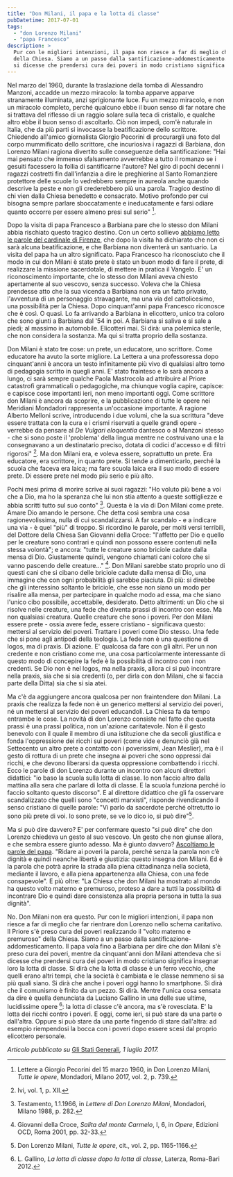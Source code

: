 ```yaml
---
title: "Don Milani, il papa e la lotta di classe"
pubDatetime: 2017-07-01
tags: 
  - "don Lorenzo Milani"
  - "papa Francesco"
description: >
  Pur con le migliori intenzioni, il papa non riesce a far di meglio che far rientrare don Lorenzo nello schema caritativo. Il Priore s'è preso cura dei poveri realizzando il "volto materno e premuroso" 
  della Chiesa. Siamo a un passo dalla santificazione-addomesticamento. Il papa vola fino a Barbiana per dire che don Milani s'è preso cura dei poveri, mentre da cinquant'anni don Milani attendeva che 
  si dicesse che prendersi cura dei poveri in modo cristiano significa insegnar loro la lotta di classe. 
---
```


Nel marzo del 1960, durante la traslazione della tomba di Alessandro Manzoni, accadde un mezzo miracolo: la tomba apparve apparve stranamente illuminata, anzi sprigionante luce. Fu un mezzo miracolo, e non un miracolo completo, perché qualcuno ebbe il buon senso di far notare che si trattava del riflesso di un raggio solare sulla teca di cristallo, e qualche altro ebbe il buon senso di ascoltarlo. Ciò non impedì, com'è naturale in Italia, che da più parti si invocasse la beatificazione dello scrittore. Chiedendo all'amico giornalista Giorgio Pecorini di procurargli una foto del corpo mummificato dello scrittore, che incuriosiva i ragazzi di Barbiana, don Lorenzo Milani ragiona divertito sulle conseguenze della santificazione: "Hai mai pensato che immenso sfalsamento avverrebbe a tutto il romanzo se i gesuiti facessero la follia di santificarne l'autore? Nel giro di pochi decenni i ragazzi costretti fin dall'infanzia a dire le preghierine al Santo Romanziere protettore delle scuole lo vedrebbero sempre in aureola anche quando descrive la peste e non gli crederebbero più una parola. Tragico destino di chi vien dalla Chiesa benedetto e consacrato. Motivo profondo per cui bisogna sempre parlare sboccatamente e ineducatamente e farsi odiare quanto occorre per essere almeno presi sul serio" [^1].

Dopo la visita di papa Francesco a Barbiana pare che lo stesso don Milani abbia rischiato questo tragico destino. Con un certo sollievo [abbiamo letto le parole del cardinale di Firenze](http://\(http//www.corriere.it/cronache/17_giugno_20/cardinale-firenze-don-milani-no-causa-beatificazione-cd60ddee-55bc-11e7-84f0-6ec2e28c1893.shtml), che dopo la visita ha dichiarato che non ci sarà alcuna beatificazione, e che Barbiana non diventerà un santuario. La visita del papa ha un altro significato. Papa Francesco ha riconosciuto che il modo in cui don Milani è stato prete è stato un buon modo di fare il prete, di realizzare la missione sacerdotale, di mettere in pratica il Vangelo. E' un riconoscimento importante, che lo stesso don Milani aveva chiesto apertamente al suo vescovo, senza successo. Voleva che la Chiesa prendesse atto che la sua vicenda a Barbiana non era un fatto privato, l'avventura di un personaggio stravagante, ma una via del cattolicesimo, una possibilità per la Chiesa. Dopo cinquant'anni papa Francesco riconosce che è così. O quasi. Lo fa arrivando a Barbiana in elicottero, unico tra coloro che sono giunti a Barbiana dal '54 in poi. A Barbiana si saliva e si sale a piedi; al massimo in automobile. Elicotteri mai. Si dirà: una polemica sterile, che non considera la sostanza. Ma qui si tratta proprio della sostanza.

Don Milani è stato tre cose: un prete, un educatore, uno scrittore. Come educatore ha avuto la sorte migliore. La Lettera a una professoressa dopo cinquant'anni è ancora un testo infinitamente più vivo di qualsiasi altro tomo di pedagogia scritto in quegli anni. E' stato frainteso e lo sarà ancora a lungo, ci sarà sempre qualche Paola Mastrocola ad attribuire al Priore catastrofi grammaticali o pedagogiche, ma chiunque voglia capire, capisce: e capisce cose importanti ieri, non meno importanti oggi. Come scrittore don Milani è ancora da scoprire, e la pubblicazione di tutte le opere nei Meridiani Mondadori rappresenta un'occasione importante. A ragione Alberto Melloni scrive, introducendo i due volumi, che la sua scrittura "deve essere trattata con la cura e i crismi riservati a quelle grandi opere - verrebbe da pensare al _De Vulgari eloquentia_ dantesco o al Manzoni stesso - che si sono poste il 'problema' della lingua mentre ne costruivano una e la consegnavano a un destinatario preciso, dotata di codici d'accesso e di filtri rigorosi" [^2]. Ma don Milani era, e voleva essere, soprattutto un prete. Era educatore, era scrittore, in quanto prete. Si tende a dimenticarlo, perché la scuola che faceva era laica; ma fare scuola laica era il suo modo di essere prete. Di essere prete nel modo più serio e più alto.

Pochi mesi prima di morire scrive ai suoi ragazzi: "Ho voluto più bene a voi che a Dio, ma ho la speranza che lui non stia attento a queste sottigliezze e abbia scritti tutto sul suo conto" [^3]. Questa è la via di Don Milani come prete. Amare Dio amando le persone. Che detta così sembra una cosa ragionevolissima, nulla di cui scandalizzarsi. A far scandalo - e a indicare una via - è quel "più" di troppo. Si ricordino le parole, per molti versi terribili, del Dottore della Chiesa San Giovanni della Croce: "l'affetto per Dio e quello per le creature sono contrari e quindi non possono essere contenuti nella stessa volontà"; e ancora: "tutte le creature sono briciole cadute dalla mensa di Dio. Giustamente quindi, vengono chiamati cani coloro che si vanno pascendo delle creature..." [^4]. Don Milani sarebbe stato proprio uno di questi cani che si cibano delle briciole cadute dalla mensa di Dio, una immagine che con ogni probabilità gli sarebbe piaciuta. Di più: si direbbe che gli interessino soltanto le briciole, che esse non siano un modo per risalire alla mensa, per partecipare in qualche modo ad essa, ma che siano l'unico cibo possibile, accettabile, desiderato. Detto altrimenti: un Dio che si risolve nelle creature, una fede che diventa prassi di incontro con esse. Ma non qualsiasi creatura. Quelle creature che sono i poveri. Per don Milani essere prete - ossia avere fede, essere cristiano - significava questo: mettersi al servizio dei poveri. Trattare i poveri come Dio stesso. Una fede che si pone agli antipodi della teologia. La fede non è una questione di logos, ma di praxis. Di azione. E' qualcosa da fare con gli altri. Per un non credente e non cristiano come me, una cosa particolarmente interessante di questo modo di concepire la fede è la possibilità di incontro con i non credenti. Se Dio non è nel logos, ma nella praxis, allora ci si può incontrare nella praxis, sia che si sia credenti (o, per dirla con don Milani, che si faccia parte della Ditta) sia che si sia atei.

Ma c'è da aggiungere ancora qualcosa per non fraintendere don Milani. La praxis che realizza la fede non è un generico mettersi al servizio dei poveri, né un mettersi al servizio dei poveri educandoli. La Chiesa fa da tempo entrambe le cose. La novità di don Lorenzo consiste nel fatto che questa prassi è una prassi politica, non un'azione caritatevole. Non è il gesto benevolo con il quale il membro di una istituzione che da secoli giustifica e fonda l'oppressione dei ricchi sui poveri (come vide e denunciò già nel Settecento un altro prete a contatto con i poverissimi, Jean Meslier), ma è il gesto di rottura di un prete che insegna ai poveri che sono oppressi dai ricchi, e che devono liberarsi da questa oppressione combattendo i ricchi. Ecco le parole di don Lorenzo durante un incontro con alcuni direttori didattici: "io baso la scuola sulla lotta di classe. Io non faccio altro dalla mattina alla sera che parlare di lotta di classe. E la scuola funziona perché io faccio soltanto questo discorso". E al direttore didattico che gli fa osservare scandalizzato che quelli sono "concetti marxisti", risponde rivendicando il senso cristiano di quelle parole: "Vi parlo da sacerdote perché oltretutto io sono più prete di voi. Io sono prete, se ve lo dico io, si può dire"[^5].

Ma si può dire davvero? E' per confermare questo "si può dire" che don Lorenzo chiedeva un gesto al suo vescovo. Un gesto che non giunse allora, e che sembra essere giunto adesso. Ma è giunto davvero? [Ascoltiamo le parole del papa](https://www.donlorenzomilani.it/discorso-di-papa-francesco-a-barbiana/). "Ridare ai poveri la parola, perché senza la parola non c’è dignità e quindi neanche libertà e giustizia: questo insegna don Milani. Ed è la parola che potrà aprire la strada alla piena cittadinanza nella società, mediante il lavoro, e alla piena appartenenza alla Chiesa, con una fede consapevole". E più oltre: "La Chiesa che don Milani ha mostrato al mondo ha questo volto materno e premuroso, proteso a dare a tutti la possibilità di incontrare Dio e quindi dare consistenza alla propria persona in tutta la sua dignità".

No. Don Milani non era questo. Pur con le migliori intenzioni, il papa non riesce a far di meglio che far rientrare don Lorenzo nello schema caritativo. Il Priore s'è preso cura dei poveri realizzando il "volto materno e premuroso" della Chiesa. Siamo a un passo dalla santificazione-addomesticamento. Il papa vola fino a Barbiana per dire che don Milani s'è preso cura dei poveri, mentre da cinquant'anni don Milani attendeva che si dicesse che prendersi cura dei poveri in modo cristiano significa insegnar loro la lotta di classe. Si dirà che la lotta di classe è un ferro vecchio, che quelli erano altri tempi, che la società è cambiata e le classe nemmeno si sa più quali siano. Si dirà che anche i poveri oggi hanno lo smartphone. Si dirà che il comunismo è finito da un pezzo. Si dirà. Mentre l'unica cosa sensata da dire è quella denunciata da Luciano Gallino in una delle sue ultime, lucidissime opere [^6]: la lotta di classe c'è ancora, ma s'è rovesciata. E' la lotta dei ricchi contro i poveri. E oggi, come ieri, si può stare da una parte o dall'altra. Oppure si può stare da una parte fingendo di stare dall'altra: ad esempio riempendosi la bocca con i poveri dopo essere scesi dal proprio elicottero personale.

  
  

[^1]: Lettere a Giorgio Pecorini del 15 marzo 1960, in Don Lorenzo Milani, _Tutte le opere_, Mondadori, Milano 2017, vol. 2, p. 739.

[^2]: Ivi, vol. 1, p. XII.

[^3]: Testamento, 1.1.1966, in _Lettere di Don Lorenzo Milani_, Mondadori, Milano 1988, p. 282.

[^4]: Giovanni della Croce, _Salita del monte Carmelo_, I, 6, in _Opere_, Edizioni OCD, Roma 2001, pp. 32-33.

[^5]: Don Lorenzo Milani, _Tutte le opere_, cit., vol. 2, pp. 1165-1166.

[^6]: L. Gallino, _La lotta di classe dopo la lotta di classe_, Laterza, Roma-Bari 2012.

  

_Articolo pubblicato su_ [Gli Stati Generali](http://www.glistatigenerali.com/religione/don-milani-il-papa-e-la-lotta-di-classe/)_, 1 luglio 2017._
